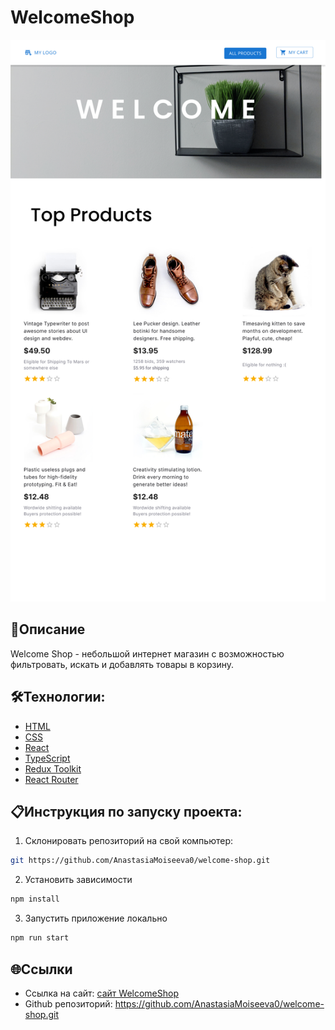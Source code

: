 # WelcomeShop

<img src="/src/images/screenshots/Tablet.png" width="700px">

## 📖Описание

Welcome Shop - небольшой интернет магазин с возможностью фильтровать, искать и добавлять товары в корзину.

## 🛠️Технологии:

- [HTML](https://html.spec.whatwg.org)
- [CSS](https://www.w3.org/Style/CSS/specs.en.html)
- [React](https://ru.legacy.reactjs.org)
- [TypeScript](https://www.typescriptlang.org/docs/)
- [Redux Toolkit](https://redux-toolkit.js.org)
- [React Router](https://reactrouter.com/en/main)

## 📋Инструкция по запуску проекта:

1. Склонировать репозиторий на свой компьютер:

```bash
git https://github.com/AnastasiaMoiseeva0/welcome-shop.git
```

2. Установить зависимости

```bash
npm install
```

3. Запустить приложение локально

```bash
npm run start
```

## 🌐Ссылки

- Ссылка на сайт: [сайт WelcomeShop](https://anastasiamoiseeva0.github.io/welcome-shop/)
- Github репозиторий: https://github.com/AnastasiaMoiseeva0/welcome-shop.git
